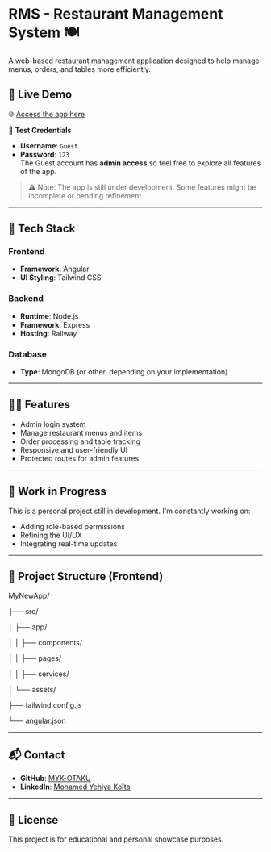 # RMS - Restaurant Management System 🍽️

A web-based restaurant management application designed to help manage menus, orders, and tables more efficiently.

## 🔗 Live Demo

🌐 [Access the app here](https://mohamedyehiyakoita.vercel.app)

🧪 **Test Credentials**  
- **Username**: `Guest`  
- **Password**: `123`  
The Guest account has **admin access** so feel free to explore all features of the app.

> ⚠️ Note: The app is still under development. Some features might be incomplete or pending refinement.

---

## 🧰 Tech Stack

### Frontend
- **Framework**: Angular
- **UI Styling**: Tailwind CSS

### Backend
- **Runtime**: Node.js
- **Framework**: Express
- **Hosting**: Railway

### Database
- **Type**: MongoDB (or other, depending on your implementation)

---

## 🧑‍💻 Features

- Admin login system  
- Manage restaurant menus and items  
- Order processing and table tracking  
- Responsive and user-friendly UI  
- Protected routes for admin features

---

## 🚧 Work in Progress

This is a personal project still in development. I'm constantly working on:
- Adding role-based permissions
- Refining the UI/UX
- Integrating real-time updates

---

## 📁 Project Structure (Frontend)

MyNewApp/

├── src/

│ ├── app/

│ │ ├── components/

│ │ ├── pages/

│ │ ├── services/

│ └── assets/

├── tailwind.config.js

└── angular.json

---

## 📬 Contact

- **GitHub**: [MYK-OTAKU](https://github.com/MYK-OTAKU)
- **LinkedIn**: [Mohamed Yehiya Koïta](https://www.linkedin.com/in/mohamed-yehiya-koita)

---

## 📝 License

This project is for educational and personal showcase purposes.
